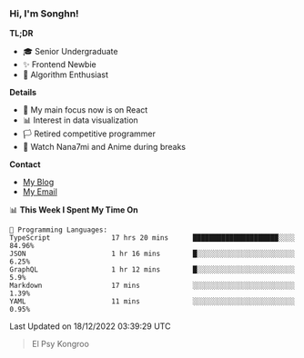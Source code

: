 ### Hi, I'm Songhn!

**TL;DR**

- 🎓 Senior Undergraduate
- ✨ Frontend Newbie
- 🎈 Algorithm Enthusiast

**Details**

- 🎯 My main focus now is on React
- 📊 Interest in data visualization
- 🏳️ Retired competitive programmer
- 🍵 Watch Nana7mi and Anime during breaks

**Contact**
- [My Blog](https://blog.songhn.com)
- [My Email](mailto:songhn233@gmail.com)

<!--START_SECTION:waka-->
📊 **This Week I Spent My Time On** 

```text
💬 Programming Languages: 
TypeScript               17 hrs 20 mins      █████████████████████░░░░   84.96% 
JSON                     1 hr 16 mins        █░░░░░░░░░░░░░░░░░░░░░░░░   6.25% 
GraphQL                  1 hr 12 mins        █░░░░░░░░░░░░░░░░░░░░░░░░   5.9% 
Markdown                 17 mins             ░░░░░░░░░░░░░░░░░░░░░░░░░   1.39% 
YAML                     11 mins             ░░░░░░░░░░░░░░░░░░░░░░░░░   0.95%

```


 Last Updated on 18/12/2022 03:39:29 UTC
<!--END_SECTION:waka-->

> El Psy Kongroo
